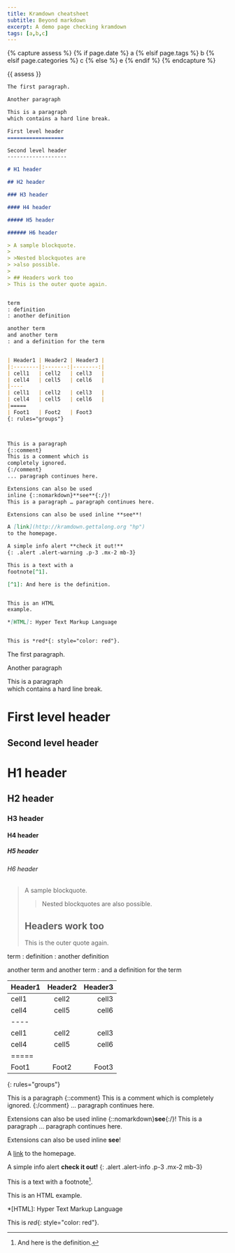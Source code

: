 ```yaml
---
title: Kramdown cheatsheet
subtitle: Beyond markdown
excerpt: A demo page checking kramdown
tags: [a,b,c]
---
```


{% capture assess %}
{% if page.date %}
a
{% elsif page.tags %}
b
{% elsif page.categories %}
c
{% else %}
e
{% endif %}
{% endcapture %}

{{ assess }}

```markdown
The first paragraph.

Another paragraph

This is a paragraph  
which contains a hard line break.

First level header
==================

Second level header
-------------------

# H1 header

## H2 header

### H3 header

#### H4 header

##### H5 header

###### H6 header

> A sample blockquote.
>
> >Nested blockquotes are
> >also possible.
>
> ## Headers work too
> This is the outer quote again.


term
: definition
: another definition

another term
and another term
: and a definition for the term


| Header1 | Header2 | Header3 |
|:--------|:-------:|--------:|
| cell1   | cell2   | cell3   |
| cell4   | cell5   | cell6   |
|----
| cell1   | cell2   | cell3   |
| cell4   | cell5   | cell6   |
|=====
| Foot1   | Foot2   | Foot3
{: rules="groups"}



This is a paragraph
{::comment}
This is a comment which is
completely ignored.
{:/comment}
... paragraph continues here.

Extensions can also be used
inline {::nomarkdown}**see**{:/}!
This is a paragraph … paragraph continues here.

Extensions can also be used inline **see**!

A [link](http://kramdown.gettalong.org "hp")
to the homepage.

A simple info alert **check it out!**
{: .alert .alert-warning .p-3 .mx-2 mb-3}

This is a text with a
footnote[^1].

[^1]: And here is the definition.


This is an HTML
example.

*[HTML]: Hyper Text Markup Language


This is *red*{: style="color: red"}.
```

The first paragraph.

Another paragraph

This is a paragraph  
which contains a hard line break.

First level header
==================

Second level header
-------------------

# H1 header

## H2 header

### H3 header

#### H4 header

##### H5 header

###### H6 header

> A sample blockquote.
>
> >Nested blockquotes are
> >also possible.
>
> ## Headers work too
> This is the outer quote again.


term
: definition
: another definition

another term
and another term
: and a definition for the term


| Header1 | Header2 | Header3 |
|:--------|:-------:|--------:|
| cell1   | cell2   | cell3   |
| cell4   | cell5   | cell6   |
|----
| cell1   | cell2   | cell3   |
| cell4   | cell5   | cell6   |
|=====
| Foot1   | Foot2   | Foot3
{: rules="groups"}



This is a paragraph
{::comment}
This is a comment which is
completely ignored.
{:/comment}
... paragraph continues here.

Extensions can also be used
inline {::nomarkdown}**see**{:/}!
This is a paragraph … paragraph continues here.

Extensions can also be used inline **see**!

A [link](http://kramdown.gettalong.org "hp")
to the homepage.

A simple info alert **check it out!**
{: .alert .alert-info .p-3 .mx-2 mb-3}

This is a text with a
footnote[^1].

[^1]: And here is the definition.


This is an HTML
example.

*[HTML]: Hyper Text Markup Language


This is *red*{: style="color: red"}.